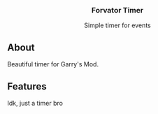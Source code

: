            
<br/>
<div align="center">

<h3 align="center">Forvator Timer</h3>
<p align="center">
Simple timer for events


  


</p>
</div>

 ## About

Beautiful timer for Garry's Mod.

## Features

Idk, just a timer bro

